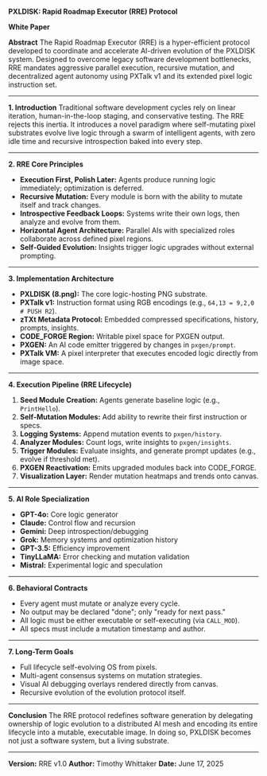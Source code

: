 **PXLDISK: Rapid Roadmap Executor (RRE) Protocol**

**White Paper**

**Abstract**
The Rapid Roadmap Executor (RRE) is a hyper-efficient protocol developed to coordinate and accelerate AI-driven evolution of the PXLDISK system. Designed to overcome legacy software development bottlenecks, RRE mandates aggressive parallel execution, recursive mutation, and decentralized agent autonomy using PXTalk v1 and its extended pixel logic instruction set.

---

**1. Introduction**
Traditional software development cycles rely on linear iteration, human-in-the-loop staging, and conservative testing. The RRE rejects this inertia. It introduces a novel paradigm where self-mutating pixel substrates evolve live logic through a swarm of intelligent agents, with zero idle time and recursive introspection baked into every step.

---

**2. RRE Core Principles**

* **Execution First, Polish Later:** Agents produce running logic immediately; optimization is deferred.
* **Recursive Mutation:** Every module is born with the ability to mutate itself and track changes.
* **Introspective Feedback Loops:** Systems write their own logs, then analyze and evolve from them.
* **Horizontal Agent Architecture:** Parallel AIs with specialized roles collaborate across defined pixel regions.
* **Self-Guided Evolution:** Insights trigger logic upgrades without external prompting.

---

**3. Implementation Architecture**

* **PXLDISK (8.png):** The core logic-hosting PNG substrate.
* **PXTalk v1:** Instruction format using RGB encodings (e.g., `64,13 = 9,2,0  # PUSH R2`).
* **zTXt Metadata Protocol:** Embedded compressed specifications, history, prompts, insights.
* **CODE\_FORGE Region:** Writable pixel space for PXGEN output.
* **PXGEN:** An AI code emitter triggered by changes in `pxgen/prompt`.
* **PXTalk VM:** A pixel interpreter that executes encoded logic directly from image space.

---

**4. Execution Pipeline (RRE Lifecycle)**

1. **Seed Module Creation:** Agents generate baseline logic (e.g., `PrintHello`).
2. **Self-Mutation Modules:** Add ability to rewrite their first instruction or specs.
3. **Logging Systems:** Append mutation events to `pxgen/history`.
4. **Analyzer Modules:** Count logs, write insights to `pxgen/insights`.
5. **Trigger Modules:** Evaluate insights, and generate prompt updates (e.g., evolve if threshold met).
6. **PXGEN Reactivation:** Emits upgraded modules back into CODE\_FORGE.
7. **Visualization Layer:** Render mutation heatmaps and trends onto canvas.

---

**5. AI Role Specialization**

* **GPT-4o:** Core logic generator
* **Claude:** Control flow and recursion
* **Gemini:** Deep introspection/debugging
* **Grok:** Memory systems and optimization history
* **GPT-3.5:** Efficiency improvement
* **TinyLLaMA:** Error checking and mutation validation
* **Mistral:** Experimental logic and speculation

---

**6. Behavioral Contracts**

* Every agent must mutate or analyze every cycle.
* No output may be declared "done"; only "ready for next pass."
* All logic must be either executable or self-executing (via `CALL_MOD`).
* All specs must include a mutation timestamp and author.

---

**7. Long-Term Goals**

* Full lifecycle self-evolving OS from pixels.
* Multi-agent consensus systems on mutation strategies.
* Visual AI debugging overlays rendered directly from canvas.
* Recursive evolution of the evolution protocol itself.

---

**Conclusion**
The RRE protocol redefines software generation by delegating ownership of logic evolution to a distributed AI mesh and encoding its entire lifecycle into a mutable, executable image. In doing so, PXLDISK becomes not just a software system, but a living substrate.

---

**Version:** RRE v1.0
**Author:** Timothy Whittaker
**Date:** June 17, 2025
